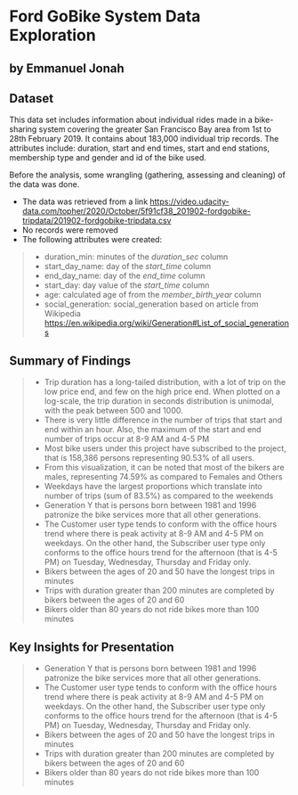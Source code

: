 # Ford GoBike System Data Exploration
## by Emmanuel Jonah


## Dataset
This data set includes information about individual rides made in a bike-sharing system covering the greater San Francisco Bay area from 1st to 28th February 2019. It contains about 183,000 individual trip records. The attributes include: duration, start and end times, start and end stations, membership type and gender and id of the bike used.

Before the analysis, some wrangling (gathering, assessing and cleaning) of the data was done.
* The data was retrieved from a link https://video.udacity-data.com/topher/2020/October/5f91cf38_201902-fordgobike-tripdata/201902-fordgobike-tripdata.csv
* No records were removed
* The following attributes were created:
>* duration_min: minutes of the _duration_sec_ column
>* start_day_name: day of the _start_time_ column
>* end_day_name: day of the _end_time_ column
>* start_day: day value of the _start_time_ column
>* age: calculated age of from the _member_birth_year_ column
>* social_generation: social_generation based on article from Wikipedia https://en.wikipedia.org/wiki/Generation#List_of_social_generations

## Summary of Findings
>* Trip duration has a long-tailed distribution, with a lot of trip on the low price end, and few on the high price end. When plotted on a log-scale, the trip duration in seconds distribution is unimodal, with the peak between 500 and 1000.
>* There is very little difference in the number of trips that start and end within an hour. Also, the maximum of the start and end number of trips occur at 8-9 AM and 4-5 PM
>* Most bike users under this project have subscribed to the project, that is 158,386 persons representing 90.53% of all users.
>* From this visualization, it can be noted that most of the bikers are males, representing 74.59% as compared to Females and Others
>* Weekdays have the largest proportions which translate into number of trips (sum of 83.5%) as compared to the weekends
>* Generation Y that is persons born between 1981 and 1996 patronize the bike services more that all other generations.
>* The Customer user type tends to conform with the office hours trend where there is peak activity at 8-9 AM and 4-5 PM on weekdays. On the other hand, the Subscriber user type only conforms to the office hours trend for the afternoon (that is 4-5 PM) on Tuesday, Wednesday, Thursday and Friday only.
>* Bikers between the ages of 20 and 50 have the longest trips in minutes
>* Trips with duration greater than 200 minutes are completed by bikers between the ages of 20 and 60
>* Bikers older than 80 years do not ride bikes more than 100 minutes



## Key Insights for Presentation

>* Generation Y that is persons born between 1981 and 1996 patronize the bike services more that all other generations.
>* The Customer user type tends to conform with the office hours trend where there is peak activity at 8-9 AM and 4-5 PM on weekdays. On the other hand, the Subscriber user type only conforms to the office hours trend for the afternoon (that is 4-5 PM) on Tuesday, Wednesday, Thursday and Friday only.
>* Bikers between the ages of 20 and 50 have the longest trips in minutes
>* Trips with duration greater than 200 minutes are completed by bikers between the ages of 20 and 60
>* Bikers older than 80 years do not ride bikes more than 100 minutes